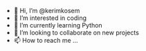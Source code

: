 - 👋 Hi, I’m @kerimkosem
- 👀 I’m interested in coding
- 🌱 I’m currently learning Python
- 💞️ I’m looking to collaborate on new projects
- 📫 How to reach me ...

<!---
kerimkosem/kerimkosem is a ✨ special ✨ repository because its `README.md` (this file) appears on your GitHub profile.
You can click the Preview link to take a look at your changes.
--->
